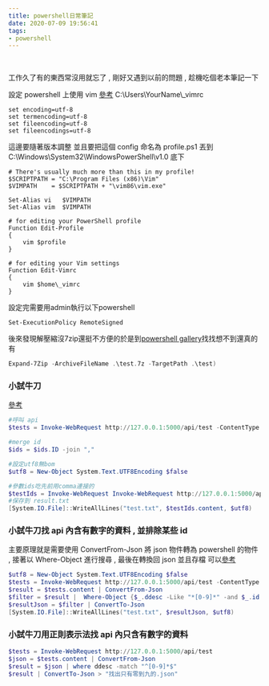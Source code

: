 ```yaml
---
title: powershell日常筆記
date: 2020-07-09 19:56:41
tags:
- powershell
---
```

&nbsp;
<!-- more -->
工作久了有的東西常沒用就忘了 , 剛好又遇到以前的問題 , 趁機吃個老本筆記一下

設定 powershell 上使用 vim [參考](https://blog.csdn.net/zhengqijun_/article/details/62425062)
C:\Users\YourName\\_vimrc
```
set encoding=utf-8
set termencoding=utf-8
set fileencoding=utf-8
set fileencodings=utf-8
```
這邊要隨著版本調整
並且要把這個 config 命名為 profile.ps1 丟到 C:\Windows\System32\WindowsPowerShell\v1.0 底下
```
# There's usually much more than this in my profile!
$SCRIPTPATH = "C:\Program Files (x86)\Vim"
$VIMPATH    = $SCRIPTPATH + "\vim86\vim.exe"
 
Set-Alias vi   $VIMPATH
Set-Alias vim  $VIMPATH
 
# for editing your PowerShell profile
Function Edit-Profile
{
    vim $profile
}
 
# for editing your Vim settings
Function Edit-Vimrc
{
    vim $home\_vimrc
}
```
設定完需要用admin執行以下powershell
```
Set-ExecutionPolicy RemoteSigned

```
後來發現解壓縮沒7zip還挺不方便的於是到[powershell gallery](https://www.powershellgallery.com/packages/7Zip4Powershell/1.12.0)找找想不到還真的有
``` powershell
Expand-7Zip -ArchiveFileName .\test.7z -TargetPath .\test)
```
### 小試牛刀
[參考](https://stackoverflow.com/questions/5596982/using-powershell-to-write-a-file-in-utf-8-without-the-bom)

``` powershell
#呼叫 api
$tests = Invoke-WebRequest http://127.0.0.1:5000/api/test -ContentType "application/json; charset=utf-8"  | ConvertFrom-Json

#merge id
$ids = $ids.ID -join ","

#設定utf8無bom
$utf8 = New-Object System.Text.UTF8Encoding $false

#參數ids吃先前用comma連接的
$testIds = Invoke-WebRequest Invoke-WebRequest http://127.0.0.1:5000/api/test?ids=$ids -ContentType "application/json; charset=utf-8" 
#保存到 result.txt
[System.IO.File]::WriteAllLines("test.txt", $testIds.content, $utf8)
```

### 小試牛刀找 api 內含有數字的資料 , 並排除某些 id
主要原理就是需要使用 ConvertFrom-Json 將 json 物件轉為 powershell 的物件 , 接著以 Where-Object 進行搜尋 , 最後在轉換回 json 並且存檔
可以[參考](https://devblogs.microsoft.com/scripting/playing-with-json-and-powershell/)
``` powershell
$utf8 = New-Object System.Text.UTF8Encoding $false
$tests = Invoke-WebRequest http://127.0.0.1:5000/api/test -ContentType "application/json; charset=utf-8"
$result = $tests.content | ConvertFrom-Json
$filter = $result |  Where-Object {$_.ddesc -Like "*[0-9]*" -and $_.id  -notin 123,456}
$resultJson = $filter | ConvertTo-Json
[System.IO.File]::WriteAllLines("test.txt", $resultJson, $utf8)
```
### 小試牛刀用正則表示法找 api 內只含有數字的資料
``` powershell
$tests = Invoke-WebRequest http://127.0.0.1:5000/api/test
$json = $tests.content | ConvertFrom-Json
$result = $json | where ddesc -match "^[0-9]*$"
$result | ConvertTo-Json > "找出只有零到九的.json"
```
